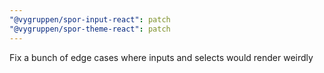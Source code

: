 ```yaml
---
"@vygruppen/spor-input-react": patch
"@vygruppen/spor-theme-react": patch
---
```


Fix a bunch of edge cases where inputs and selects would render weirdly
